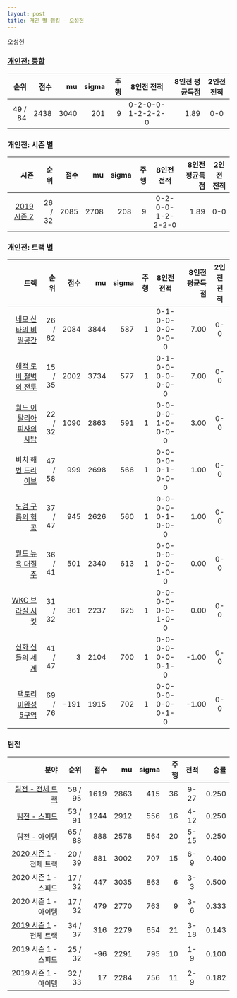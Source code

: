 ```yaml
---
layout: post
title: 개인 별 랭킹 - 오성현
---
```


오성현

### [개인전: 종합](../singles-full)

| 순위 | 점수 | mu | sigma | 주행 | 8인전 전적 | 8인전 평균득점 | 2인전 전적 |
|---:|---:|---:|---:|---:|:---:|---:|:---:|
| 49 / 84 | 2438 | 3040 | 201 | 9 | 0-2-0-0-1-2-2-2-0 | 1.89 | 0-0 |

### 개인전: 시즌 별

| 시즌 | 순위 | 점수 | mu | sigma | 주행 | 8인전 전적 | 8인전 평균득점 | 2인전 전적 |
|---:|---:|---:|---:|---:|---:|:---:|---:|:---:|
| [2019 시즌 2](../singles-s2019_2) | 26 / 32 | 2085 | 2708 | 208 | 9 |  0-2-0-0-1-2-2-2-0 | 1.89 | 0-0 |

### 개인전: 트랙 별

| 트랙 | 순위 | 점수 | mu | sigma | 주행 | 8인전 전적 | 8인전 평균득점 | 2인전 전적 |
|---:|---:|---:|---:|---:|---:|:---:|---:|:---:|
| [네모 산타의 비밀공간](../santa) | 26 / 62 | 2084 | 3844 | 587 | 1 | 0-1-0-0-0-0-0-0-0 | 7.00 | 0-0 |
| [해적 로비 절벽의 전투](../lobby) | 15 / 35 | 2002 | 3734 | 577 | 1 | 0-1-0-0-0-0-0-0-0 | 7.00 | 0-0 |
| [월드 이탈리아 피사의 사탑](../pizza) | 22 / 32 | 1090 | 2863 | 591 | 1 | 0-0-0-0-1-0-0-0-0 | 3.00 | 0-0 |
| [비치 해변 드라이브](../haebyun) | 47 / 58 | 999 | 2698 | 566 | 1 | 0-0-0-0-0-1-0-0-0 | 1.00 | 0-0 |
| [도검 구름의 협곡](../hyupgog) | 37 / 47 | 945 | 2626 | 560 | 1 | 0-0-0-0-0-1-0-0-0 | 1.00 | 0-0 |
| [월드 뉴욕 대질주](../newyork) | 36 / 41 | 501 | 2340 | 613 | 1 | 0-0-0-0-0-0-1-0-0 | 0.00 | 0-0 |
| [WKC 브라질 서킷](../brazil) | 31 / 32 | 361 | 2237 | 625 | 1 | 0-0-0-0-0-0-1-0-0 | 0.00 | 0-0 |
| [신화 신들의 세계](../shinsegye) | 41 / 47 | 3 | 2104 | 700 | 1 | 0-0-0-0-0-0-0-1-0 | -1.00 | 0-0 |
| [팩토리 미완성 5구역](../district5) | 69 / 76 | -191 | 1915 | 702 | 1 | 0-0-0-0-0-0-0-1-0 | -1.00 | 0-0 |

### 팀전

| 분야 | 순위 | 점수 | mu | sigma | 주행 | 전적 | 승률 |
|---:|---:|---:|---:|---:|---:|:---:|---:|
| [팀전 - 전체 트랙](../team-full) | 58 / 95 | 1619 | 2863 | 415 | 36 | 9-27 | 0.250 |
| [팀전 - 스피드](../team-speed) | 53 / 91 | 1244 | 2912 | 556 | 16 | 4-12 | 0.250 |
| [팀전 - 아이템](../team-item) | 65 / 88 | 888 | 2578 | 564 | 20 | 5-15 | 0.250 |
| [2020 시즌 1](../teams-t2020_1) - 전체 트랙 | 20 / 39 | 881 | 3002 | 707 | 15 | 6-9 | 0.400 |
| 2020 시즌 1 - 스피드 | 17 / 32 | 447 | 3035 | 863 | 6 | 3-3 | 0.500 |
| 2020 시즌 1 - 아이템 | 17 / 32 | 479 | 2770 | 763 | 9 | 3-6 | 0.333 |
| [2019 시즌 1](../teams-t2019_1) - 전체 트랙 | 34 / 37 | 316 | 2279 | 654 | 21 | 3-18 | 0.143 |
| 2019 시즌 1 - 스피드 | 25 / 32 | -96 | 2291 | 795 | 10 | 1-9 | 0.100 |
| 2019 시즌 1 - 아이템 | 32 / 33 | 17 | 2284 | 756 | 11 | 2-9 | 0.182 |

